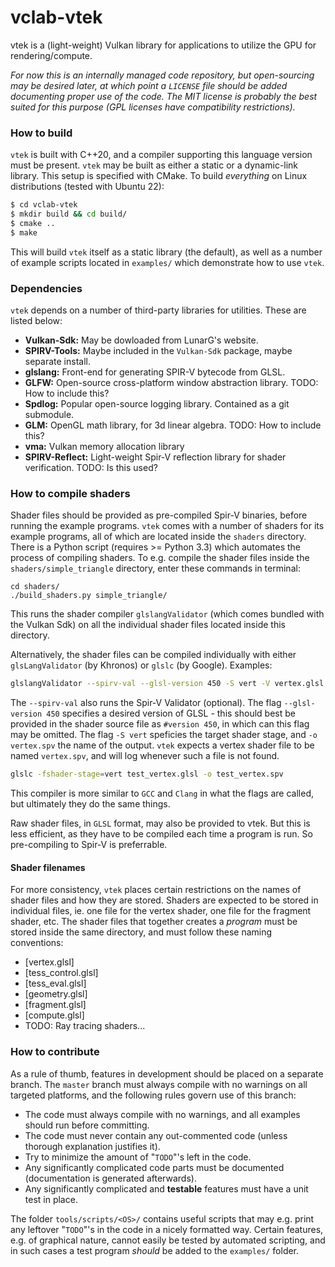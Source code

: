 # vclab-vtek

vtek is a (light-weight) Vulkan library for applications to utilize the GPU for rendering/compute.

_For now this is an internally managed code repository, but open-sourcing may be desired later,
at which point a `LICENSE` file should be added documenting proper use of the code. The MIT license
is probably the best suited for this purpose (GPL licenses have compatibility restrictions)._

### How to build ###

`vtek` is built with C++20, and a compiler supporting this language version must be present.
`vtek` may be built as either a static or a dynamic-link library. This setup is specified with CMake.
To build _everything_ on Linux distributions (tested with Ubuntu 22):

```bash
$ cd vclab-vtek
$ mkdir build && cd build/
$ cmake ..
$ make
```

This will build `vtek` itself as a static library (the default), as well as a number of example
scripts located in `examples/` which demonstrate how to use `vtek`.

### Dependencies ###

`vtek` depends on a number of third-party libraries for utilities. These are listed below:

- **Vulkan-Sdk:** May be dowloaded from LunarG's website.
- **SPIRV-Tools:** Maybe included in the `Vulkan-Sdk` package, maybe separate install.
- **glslang:** Front-end for generating SPIR-V bytecode from GLSL.
- **GLFW:** Open-source cross-platform window abstraction library. TODO: How to include this?
- **Spdlog:** Popular open-source logging library. Contained as a git submodule.
- **GLM:** OpenGL math library, for 3d linear algebra. TODO: How to include this?
- **vma:** Vulkan memory allocation library
- **SPIRV-Reflect:** Light-weight Spir-V reflection library for shader verification. TODO: Is this used?

### How to compile shaders ###

Shader files should be provided as pre-compiled Spir-V binaries, before running the example
programs. `vtek` comes with a number of shaders for its example programs, all of which are
located inside the `shaders` directory. There is a Python script (requires >= Python 3.3)
which automates the process of compiling shaders. To e.g. compile the shader files inside
the `shaders/simple_triangle` directory, enter these commands in terminal:
```
cd shaders/
./build_shaders.py simple_triangle/
```
This runs the shader compiler `glslangValidator` (which comes bundled with the Vulkan Sdk)
on all the individual shader files located inside this directory.

Alternatively, the shader files can be compiled individually with either `glsLangValidator`
(by Khronos) or `glslc` (by Google). Examples:
```bash
glslangValidator --spirv-val --glsl-version 450 -S vert -V vertex.glsl -o vertex.spv
```
The `--spirv-val` also runs the Spir-V Validator (optional). The flag `--glsl-version 450`
specifies a desired version of GLSL - this should best be provided in the shader source file
as `#version 450`, in which can this flag may be omitted. The flag `-S vert` speficies the
target shader stage, and `-o vertex.spv` the name of the output. `vtek` expects a vertex
shader file to be named `vertex.spv`, and will log whenever such a file is not found.

```bash
glslc -fshader-stage=vert test_vertex.glsl -o test_vertex.spv
```
This compiler is more similar to `GCC` and `Clang` in what the flags are called, but ultimately
they do the same things.

Raw shader files, in `GLSL` format, may also be provided to vtek. But this is less efficient,
as they have to be compiled each time a program is run. So pre-compiling to Spir-V is
preferrable.

#### Shader filenames ####

For more consistency, `vtek` places certain restrictions on the names of shader files and
how they are stored. Shaders are expected to be stored in individual files, ie. one file
for the vertex shader, one file for the fragment shader, etc. The shader files that together
creates a _program_ must be stored inside the same directory, and must follow these naming
conventions:

- [vertex.glsl]
- [tess_control.glsl]
- [tess_eval.glsl]
- [geometry.glsl]
- [fragment.glsl]
- [compute.glsl]
- TODO: Ray tracing shaders...


### How to contribute ###

As a rule of thumb, features in development should be placed on a separate branch. The `master`
branch must always compile with no warnings on all targeted platforms, and the following rules
govern use of this branch:

- The code must always compile with no warnings, and all examples should run before committing.
- The code must never contain any out-commented code (unless thorough explanation justifies it).
- Try to minimize the amount of "`TODO`"'s left in the code.
- Any significantly complicated code parts must be documented (documentation is generated afterwards).
- Any significantly complicated and **testable** features must have a unit test in place.

The folder `tools/scripts/<OS>/` contains useful scripts that may e.g. print any leftover "`TODO`"'s
in the code in a nicely formatted way. Certain features, e.g. of graphical nature, cannot easily be
tested by automated scripting, and in such cases a test program _should_ be added to the `examples/`
folder.
